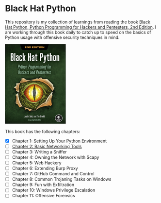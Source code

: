 # Black Hat Python  

This repository is my collection of learnings from reading the book [Black Hat Python, Python Programming for Hackers and Pentesters, 2nd Edition](https://www.amazon.com/Black-Hat-Python-2nd-Programming/dp/1718501129/ref=sr_1_1?crid=3GQ7M73C3AA8G&keywords=black+hat+python&qid=1653296529&sprefix=black+hat+python%2Caps%2C78&sr=8-1). I am working through this book daily to catch up to speed on the basics of Python usage with offensive security techniques in mind.

<p><a href="https://www.amazon.com/Black-Hat-Python-2nd-Programming/dp/1718501129/ref=sr_1_1?crid=3C97MUYUO4THX&keywords=black+hat+python&qid=1653644862&sprefix=black+hat+python%2Caps%2C83&sr=8-1">
  <img src="BHPCover.png" style="width:200px"/>
</a></p>

This book has the following chapters:
- [x] [Chapter 1: Setting Up Your Python Environment](/ch1/index.md)
- [ ] [Chapter 2: Basic Networking Tools](/ch2/index.md)
- [ ] Chapter 3: Writing a Sniffer
- [ ] Chapter 4: Owning the Network with Scapy
- [ ] Chapter 5: Web Hackery
- [ ] Chapter 6: Extending Burp Proxy
- [ ] Chapter 7: GitHub Command and Control
- [ ] Chapter 8: Common Trojaning Tasks on Windows
- [ ] Chapter 9: Fun with Exfiltration
- [ ] Chapter 10: Windows Privilege Escalation
- [ ] Chapter 11: Offensive Forensics
